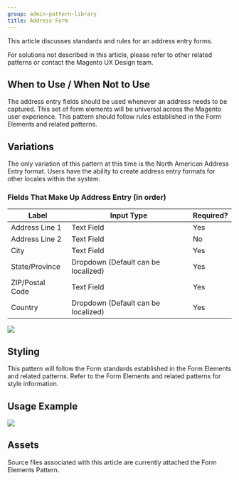 ```yaml
---
group: admin-pattern-library
title: Address Form
---
```

This article discusses standards and rules for an address entry forms.

For solutions not described in this article, please refer to other related patterns or contact the Magento UX Design team.

## When to Use / When Not to Use

The address entry fields should be used whenever an address needs to be captured. This set of form elements will be universal across the Magento user experience. This pattern should follow rules established in the Form Elements and related patterns.

## Variations

The only variation of this pattern at this time is the North American Address Entry format. Users have the ability to create address entry formats for other locales within the system.

### Fields That Make Up Address Entry (in order)

<table>
 <thead>
  <th>Label</th>
  <th>Input Type</th>
  <th>Required?</th>
 </thead>
 <tbody>
  <tr>
   <td>Address Line 1</td>
   <td>Text Field</td>
   <td>Yes</td>
  </tr>
  <tr>
   <td>Address Line 2</td>
   <td>Text Field</td>
   <td>No</td>
  </tr>
  <tr>
   <td>City</td>
   <td>Text Field</td>
   <td>Yes</td>
  </tr>
  <tr>
   <td>State/Province</td>
   <td>Dropdown (Default can be localized)</td>
   <td>Yes</td>
  </tr>
  <tr>
   <td>ZIP/Postal Code</td>
   <td>Text Field</td>
   <td>Yes</td>
  </tr>
  <tr>
   <td>Country</td>
   <td>Dropdown (Default can be localized)</td>
   <td>Yes</td>
  </tr>
 </tbody>
</table>

![](img/AddressForm_example01.jpg)

## Styling

This pattern will follow the Form standards established in the Form Elements and related patterns. Refer to the Form Elements and related patterns for style information.

## Usage Example

![](img/AddressForm_example02.jpg)

## Assets

Source files associated with this article are currently attached the Form Elements Pattern.
